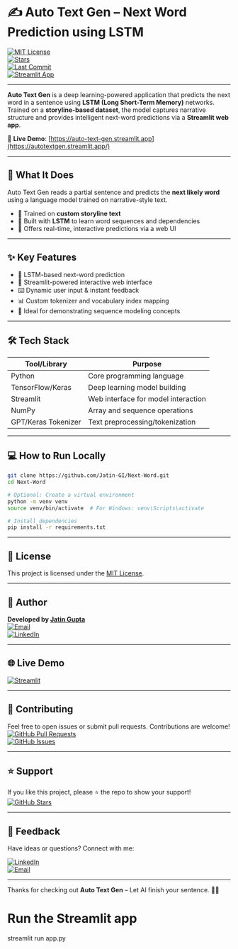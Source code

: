 # ✍️ Auto Text Gen – Next Word Prediction using LSTM

[![MIT License](https://img.shields.io/github/license/Jatin-GI/Next-Word?style=flat-square)](LICENSE)  
[![Stars](https://img.shields.io/github/stars/Jatin-GI/Next-Word?style=social)](https://github.com/Jatin-GI/Next-Word/stargazers)  
[![Last Commit](https://img.shields.io/github/last-commit/Jatin-GI/Next-Word?style=flat-square)](https://github.com/Jatin-GI/Next-Word/commits/main)  
[![Streamlit App](https://img.shields.io/badge/🚀%20Live%20App-Auto%20Text%20Gen-brightgreen?style=flat-square&logo=streamlit)](https://autotextgen.streamlit.app/)

---

**Auto Text Gen** is a deep learning-powered application that predicts the next word in a sentence using **LSTM (Long Short-Term Memory)** networks. Trained on a **storyline-based dataset**, the model captures narrative structure and provides intelligent next-word predictions via a **Streamlit web app**.

🔗 **Live Demo**: [https://auto-text-gen.streamlit.app](https://autotextgen.streamlit.app/)

---

## 🧠 What It Does

Auto Text Gen reads a partial sentence and predicts the **next likely word** using a language model trained on narrative-style text.

- 📖 Trained on **custom storyline text**
- 🧠 Built with **LSTM** to learn word sequences and dependencies
- 💬 Offers real-time, interactive predictions via a web UI

---

## ✨ Key Features

- 🧠 LSTM-based next-word prediction  
- 🎥 Streamlit-powered interactive web interface  
- ⌨️ Dynamic user input & instant feedback  
- 📊 Custom tokenizer and vocabulary index mapping  
- 📝 Ideal for demonstrating sequence modeling concepts

---

## 🛠️ Tech Stack

| Tool/Library       | Purpose                              |
|--------------------|---------------------------------------|
| Python             | Core programming language             |
| TensorFlow/Keras   | Deep learning model building          |
| Streamlit          | Web interface for model interaction   |
| NumPy              | Array and sequence operations         |
| GPT/Keras Tokenizer| Text preprocessing/tokenization       |

---

## 💻 How to Run Locally

```bash
git clone https://github.com/Jatin-GI/Next-Word.git
cd Next-Word

# Optional: Create a virtual environment
python -m venv venv
source venv/bin/activate  # For Windows: venv\Scripts\activate

# Install dependencies
pip install -r requirements.txt
```

---

## 📄 License

This project is licensed under the [MIT License](LICENSE).

---

## 🙋 Author

**Developed by [Jatin Gupta](https://github.com/Jatin-GI)**  
[![Email](https://img.shields.io/badge/Email-guptajatin0416%40gmail.com-red?style=flat-square&logo=gmail)](mailto:guptajatin0416@gmail.com)  
[![LinkedIn](https://img.shields.io/badge/LinkedIn-Jatin%20Gupta-blue?style=flat-square&logo=linkedin)](https://www.linkedin.com/in/jatin-gupta-b02b37292)

---

## 🌐 Live Demo

[![Streamlit](https://img.shields.io/badge/🚀%20Live%20App-Auto%20Text%20Gen-brightgreen?style=flat-square&logo=streamlit)](https://autotextgen.streamlit.app/)

---

## 🙌 Contributing

Feel free to open issues or submit pull requests. Contributions are welcome!  
[![GitHub Pull Requests](https://img.shields.io/github/issues-pr/Jatin-GI/Next-Word?style=flat-square)](https://github.com/Jatin-GI/Next-Word/pulls)  
[![GitHub Issues](https://img.shields.io/github/issues/Jatin-GI/Next-Word?style=flat-square)](https://github.com/Jatin-GI/Next-Word/issues)

---

## ⭐ Support

If you like this project, please ⭐ the repo to show your support!  
[![GitHub Stars](https://img.shields.io/github/stars/Jatin-GI/Next-Word?style=social)](https://github.com/Jatin-GI/Next-Word/stargazers)

---

## 💬 Feedback

Have ideas or questions? Connect with me:

[![LinkedIn](https://img.shields.io/badge/Connect%20on%20LinkedIn-blue?style=flat-square&logo=linkedin)](https://www.linkedin.com/in/jatin-gupta-b02b37292)  
[![Email](https://img.shields.io/badge/Email-me-red?style=flat-square&logo=gmail)](mailto:guptajatin0416@gmail.com)

---

Thanks for checking out **Auto Text Gen** – Let AI finish your sentence. 📝✨

# Run the Streamlit app
streamlit run app.py

